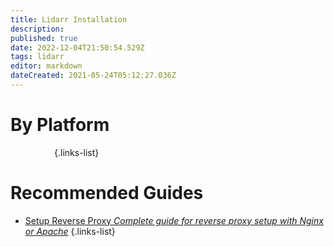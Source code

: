 ```yaml
---
title: Lidarr Installation
description: 
published: true
date: 2022-12-04T21:50:54.529Z
tags: lidarr
editor: markdown
dateCreated: 2021-05-24T05:12:27.036Z
---
```


# By Platform
[<i class="fab fa-windows" style="font-size: 3em;"></i>](/installation/windows)&emsp;[<i class="fab fa-linux" style="font-size: 3em;"></i>](/installation/linux)&emsp;[<i class="fab fa-apple" style="font-size: 3em;"></i>](/installation/macos)&emsp;[<i class="fab fa-freebsd" style="font-size: 3em;"></i>](/installation/freebsd)&emsp;[<i class="fab fa-docker" style="font-size: 3em;"></i>](/installation/docker)&emsp;{.links-list}

# Recommended Guides
- [Setup Reverse Proxy *Complete guide for reverse proxy setup with Nginx or Apache*](/installation/reverse-proxy)
{.links-list}
